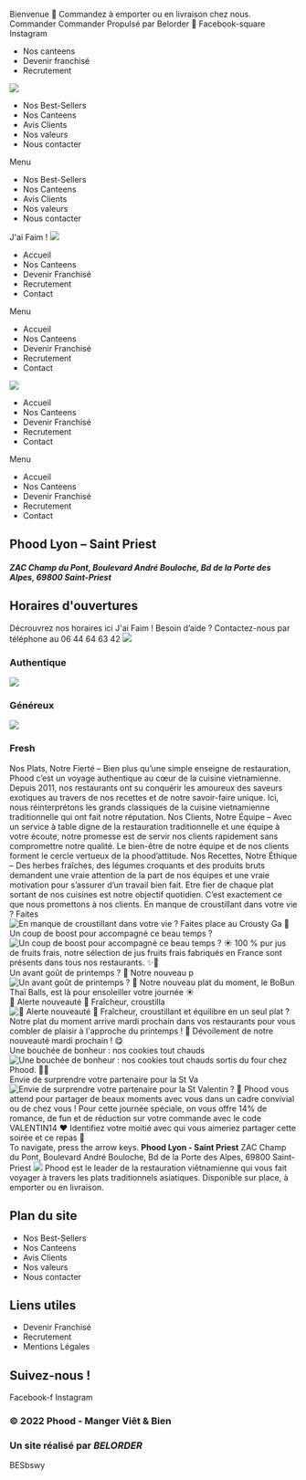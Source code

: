 Bienvenue 👋
Commandez à emporter ou en livraison chez nous.
Commander
Commander
Propulsé par Belorder 🚀 
Facebook-square Instagram
  * Nos canteens
  * Devenir franchisé
  * Recrutement


![](https://phood.fr/wp-content/uploads/2022/01/Group-66-1.svg)
  * Nos Best-Sellers
  * Nos Canteens
  * Avis Clients
  * Nos valeurs
  * Nous contacter


Menu
  * Nos Best-Sellers
  * Nos Canteens
  * Avis Clients
  * Nos valeurs
  * Nous contacter


J'ai Faim !
![](https://phood.fr/wp-content/uploads/2022/01/Group-66-1.svg)
  * Accueil
  * Nos Canteens
  * Devenir Franchisé
  * Recrutement
  * Contact


Menu
  * Accueil
  * Nos Canteens
  * Devenir Franchisé
  * Recrutement
  * Contact


![](https://phood.fr/wp-content/uploads/2022/01/Group-66-1.svg)
  * Accueil
  * Nos Canteens
  * Devenir Franchisé
  * Recrutement
  * Contact


Menu
  * Accueil
  * Nos Canteens
  * Devenir Franchisé
  * Recrutement
  * Contact


##  Phood Lyon – Saint Priest 
#####  ZAC Champ du Pont, Boulevard André Bouloche, Bd de la Porte des Alpes, 69800 Saint-Priest 
##  Horaires d'ouvertures 
Décrouvrez nos horaires ici
J'ai Faim !
Besoin d’aide ? Contactez-nous par téléphone au 06 44 64 63 42
![](https://phood.fr/wp-content/uploads/2022/03/fraicheur-1-1.svg)
### Authentique
![](https://phood.fr/wp-content/uploads/2022/03/bienveillance-1.svg)
### Généreux
![](https://phood.fr/wp-content/uploads/2022/03/naturalité-1.svg)
### Fresh
Nos Plats, Notre Fierté – Bien plus qu’une simple enseigne de restauration, Phood c’est un voyage authentique au cœur de la cuisine vietnamienne. Depuis 2011, nos restaurants ont su conquérir les amoureux des saveurs exotiques au travers de nos recettes et de notre savoir-faire unique. Ici, nous réinterprétons les grands classiques de la cuisine vietnamienne traditionnelle qui ont fait notre réputation.
Nos Clients, Notre Équipe – Avec un service à table digne de la restauration traditionnelle et une équipe à votre écoute, notre promesse est de servir nos clients rapidement sans compromettre notre qualité. Le bien-être de notre équipe et de nos clients forment le cercle vertueux de la phood’attitude.
Nos Recettes, Notre Éthique – Des herbes fraîches, des légumes croquants et des produits bruts demandent une vraie attention de la part de nos équipes et une vraie motivation pour s’assurer d’un travail bien fait. Etre fier de chaque plat sortant de nos cuisines est notre objectif quotidien. C’est exactement ce que nous promettons à nos clients.
En manque de croustillant dans votre vie ? Faites  ![En manque de croustillant dans votre vie ?
Faites place au Crousty Ga 🚨](https://phood.fr/wp-content/uploads/sb-instagram-feed-images/432200634_940305314766496_3227138419889570764_nthumb.jpg)
Un coup de boost pour accompagné ce beau temps ?  ![Un coup de boost pour accompagné ce beau temps ? ☀️
100 % pur jus de fruits frais, notre sélection de jus fruits frais fabriqués en France sont présents dans tous nos restaurants. ✨🥭](https://phood.fr/wp-content/uploads/sb-instagram-feed-images/432117372_940292121434482_7795075265956232123_nthumb.jpg)
Un avant goût de printemps ? 🌷 Notre nouveau p ![Un avant goût de printemps ? 🌷
Notre nouveau plat du moment, le BoBun Thaï Balls, est là pour ensoleiller votre journée ☀️](https://phood.fr/wp-content/uploads/sb-instagram-feed-images/430284877_929932465803781_3235466012775161564_nthumb.jpg)
🚨 Alerte nouveauté 🚨 Fraîcheur, croustilla ![🚨 Alerte nouveauté 🚨
Fraîcheur, croustillant et équilibre en un seul plat ? 
Notre plat du moment arrive mardi prochain dans vos restaurants pour vous combler de plaisir à l'approche du printemps ! 🌈
Dévoilement de notre nouveauté mardi prochain ! 😋](https://phood.fr/wp-content/uploads/sb-instagram-feed-images/429568588_923309193132775_2064449897413335019_nthumb.jpg)
Une bouchée de bonheur : nos cookies tout chauds  ![Une bouchée de bonheur : nos cookies tout chauds sortis du four chez Phood. 🌈🍪](https://phood.fr/wp-content/uploads/sb-instagram-feed-images/427667366_916701927126835_3785924312343973607_nthumb.jpg)
Envie de surprendre votre partenaire pour la St Va ![Envie de surprendre votre partenaire pour la St Valentin ? 💌
Phood vous attend pour partager de beaux moments avec vous dans un cadre convivial ou de chez vous !
Pour cette journée spéciale, on vous offre 14% de romance, de fun et de réduction sur votre commande avec le code VALENTIN14 ❤️
Identifiez votre moitié avec qui vous aimeriez partager cette soirée et ce repas 🍜](https://phood.fr/wp-content/uploads/sb-instagram-feed-images/422707091_912846167512411_752944327192519394_nthumb.jpg)
To navigate, press the arrow keys.
**Phood Lyon - Saint Priest**
ZAC Champ du Pont, Boulevard André Bouloche,
Bd de la Porte des Alpes,
69800 Saint-Priest
![](https://phood.fr/wp-content/uploads/2022/02/logo_blanc_tagline-copy.svg)
Phood est le leader de la restauration viêtnamienne qui vous fait voyager à travers les plats traditionnels asiatiques. Disponible sur place, à emporter ou en livraison.
## Plan du site
  * Nos Best-Sellers
  * Nos Canteens
  * Avis Clients
  * Nos valeurs
  * Nous contacter


## Liens utiles
  * Devenir Franchisé
  * Recrutement
  * Mentions Légales


## Suivez-nous !
Facebook-f Instagram
### © 2022 Phood - Manger Viêt & Bien
### Un site réalisé par _BELORDER_
BESbswy
